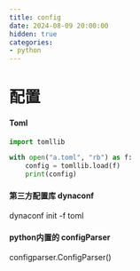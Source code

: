```yaml
---
title: config
date: 2024-08-09 20:00:00
hidden: true
categories:
- python
---
```

# 配置

#### Toml
```python
import tomllib

with open("a.toml", "rb") as f:
    config = tomllib.load(f)
    print(config)
```



#### 第三方配置库 dynaconf
dynaconf init -f toml


#### python内置的 configParser
configparser.ConfigParser()